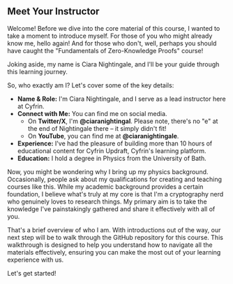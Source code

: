 ## Meet Your Instructor

Welcome! Before we dive into the core material of this course, I wanted to take a moment to introduce myself. For those of you who might already know me, hello again! And for those who don't, well, perhaps you should have caught the "Fundamentals of Zero-Knowledge Proofs" course!

Joking aside, my name is Ciara Nightingale, and I'll be your guide through this learning journey.

So, who exactly am I? Let's cover some of the key details:

*   **Name & Role:** I'm Ciara Nightingale, and I serve as a lead instructor here at Cyfrin.
*   **Connect with Me:** You can find me on social media.
    *   On **Twitter/X**, I'm **@ciaranightingal**. Please note, there's no "e" at the end of Nightingale there – it simply didn't fit!
    *   On **YouTube**, you can find me at **@ciaranightingale**.
*   **Experience:** I've had the pleasure of building more than 10 hours of educational content for Cyfrin Updraft, Cyfrin's learning platform.
*   **Education:** I hold a degree in Physics from the University of Bath.

Now, you might be wondering why I bring up my physics background. Occasionally, people ask about my qualifications for creating and teaching courses like this. While my academic background provides a certain foundation, I believe what's truly at my core is that I'm a cryptography nerd who genuinely loves to research things. My primary aim is to take the knowledge I've painstakingly gathered and share it effectively with all of you.

That's a brief overview of who I am. With introductions out of the way, our next step will be to walk through the GitHub repository for this course. This walkthrough is designed to help you understand how to navigate all the materials effectively, ensuring you can make the most out of your learning experience with us.

Let's get started!